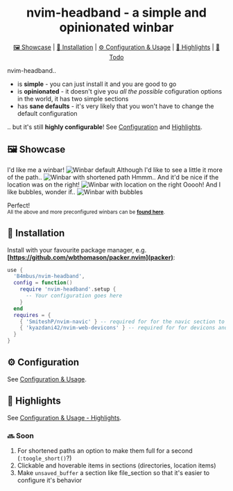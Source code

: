 <div align="center">

# nvim-headband - a simple and opinionated winbar
  <div>
    <a href='#-Showcase'>🖼 Showcase</a> |
    <a href='#-Installation'>💾 Installation</a> |
    <a href='#-Configuration'>⚙ Configuration & Usage</a> |
    <a href='#-Highlights'>🎨 Highlights</a> |
    <a href='#-Todo'>🧾 Todo</a>
  </div>
</div>

nvim-headband..
 - is **simple** - you can just install it and you are good to go
 - is **opinionated** - it doesn't give you *all the possible* cofiguration options in the world, it has two simple sections
 - has **sane defaults** - it's very likely that you won't have to change the default configuration

.. but it's still **highly configurable**! See [Configuration](#-Configuration) and [Highlights](#-Highlights).

## 🖼 Showcase

I'd like me a winbar!
![Winbar default](../media/default.png)
Although I'd like to see a little it more of the path..
![Winbar with shortened path](../media/shortened_path.png)
Hmmm.. And it'd be nice if the location was on the right!
![Winbar with location on the right](../media/location_on_right.png)
Ooooh! And I like bubbles, wonder if..
![Winbar with bubbles](../media/bubbles.png)

Perfect!  
<sup>
All the above and more preconfigured winbars can be [**found here**](PRECONFIGURED_WINBARS.md).
</sup>

## 💾 Installation

Install with your favourite package manager, e.g. **[https://github.com/wbthomason/packer.nvim](packer)**:
```lua
use {
  'B4mbus/nvim-headband',
  config = function()
    require 'nvim-headband'.setup {
      -- Your configuration goes here
    }
  end
  requires = {
    { 'SmiteshP/nvim-navic' } -- required for for the navic section to work
    { 'kyazdani42/nvim-web-devicons' } -- required for for devicons and default location_section.separator highlight group
  }
}
```

## ⚙ Configuration

See [Configuration & Usage](configuration-and-usage.md).

## 🎨 Highlights

See [Configuration & Usage - Highlights](configuration-and-usage.md#-Highlights).

### 🔜 Soon
 1. For shortened paths an option to make them full for a second (`:toogle_short()`?)
 2. Clickable and hoverable items in sections (directories, location items)
 3. Make `unsaved_buffer` a section like file_section so that it's easier to configure it's behavior
